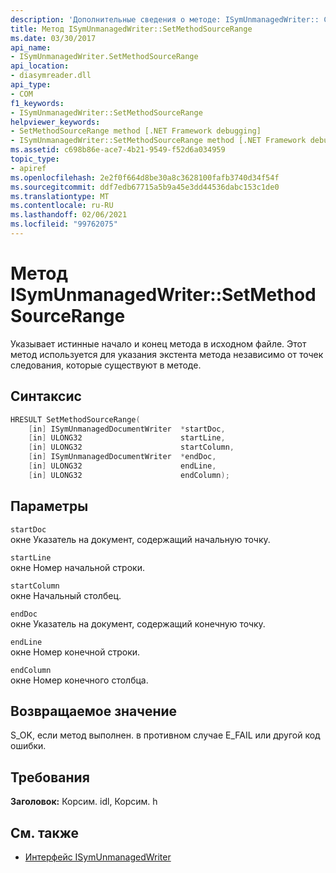 ```yaml
---
description: 'Дополнительные сведения о методе: ISymUnmanagedWriter:: Сетмесодсаурцеранже'
title: Метод ISymUnmanagedWriter::SetMethodSourceRange
ms.date: 03/30/2017
api_name:
- ISymUnmanagedWriter.SetMethodSourceRange
api_location:
- diasymreader.dll
api_type:
- COM
f1_keywords:
- ISymUnmanagedWriter::SetMethodSourceRange
helpviewer_keywords:
- SetMethodSourceRange method [.NET Framework debugging]
- ISymUnmanagedWriter::SetMethodSourceRange method [.NET Framework debugging]
ms.assetid: c698b86e-ace7-4b21-9549-f52d6a034959
topic_type:
- apiref
ms.openlocfilehash: 2e2f0f664d8be30a8c3628100fafb3740d34f54f
ms.sourcegitcommit: ddf7edb67715a5b9a45e3dd44536dabc153c1de0
ms.translationtype: MT
ms.contentlocale: ru-RU
ms.lasthandoff: 02/06/2021
ms.locfileid: "99762075"
---
```

# <a name="isymunmanagedwritersetmethodsourcerange-method"></a>Метод ISymUnmanagedWriter::SetMethodSourceRange

Указывает истинные начало и конец метода в исходном файле. Этот метод используется для указания экстента метода независимо от точек следования, которые существуют в методе.  
  
## <a name="syntax"></a>Синтаксис  
  
```cpp  
HRESULT SetMethodSourceRange(  
    [in] ISymUnmanagedDocumentWriter  *startDoc,  
    [in] ULONG32                      startLine,  
    [in] ULONG32                      startColumn,  
    [in] ISymUnmanagedDocumentWriter  *endDoc,  
    [in] ULONG32                      endLine,  
    [in] ULONG32                      endColumn);  
```  
  
## <a name="parameters"></a>Параметры  

 `startDoc`  
 окне Указатель на документ, содержащий начальную точку.  
  
 `startLine`  
 окне Номер начальной строки.  
  
 `startColumn`  
 окне Начальный столбец.  
  
 `endDoc`  
 окне Указатель на документ, содержащий конечную точку.  
  
 `endLine`  
 окне Номер конечной строки.  
  
 `endColumn`  
 окне Номер конечного столбца.  
  
## <a name="return-value"></a>Возвращаемое значение  

 S_OK, если метод выполнен. в противном случае E_FAIL или другой код ошибки.  
  
## <a name="requirements"></a>Требования  

 **Заголовок:** Корсим. idl, Корсим. h  
  
## <a name="see-also"></a>См. также

- [Интерфейс ISymUnmanagedWriter](isymunmanagedwriter-interface.md)
